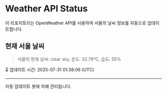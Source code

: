 
# Weather API Status

이 리포지토리는 OpenWeather API를 사용하여 서울의 날씨 정보를 자동으로 업데이트합니다.

## 현재 서울 날씨
> 서울의 현재 날씨: clear sky, 온도: 32.76°C, 습도: 55%

⏳ 업데이트 시간: 2025-07-31 01:38:06 (UTC)

---
자동 업데이트 봇에 의해 관리됩니다.
